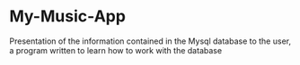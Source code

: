 # My-Music-App
Presentation of the information contained in the Mysql database to the user, a program written to learn how to work with the database
